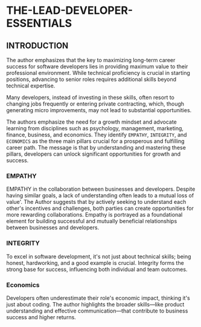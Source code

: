 # THE-LEAD-DEVELOPER-ESSENTIALS

## INTRODUCTION
The author emphasizes  that the key to maximizing long-term career success for software developers lies in providing maximum value to their professional environment. While technical proficiency is crucial in starting positions, advancing to senior roles requires additional skills beyond technical expertise.

 Many developers, instead of investing in these skills, often resort to changing jobs frequently or entering private contracting, which, though generating micro improvements, may not lead to substantial opportunities.
 
 The authors emphasize the need for a growth mindset and advocate learning from disciplines such as psychology, management, marketing, finance, business, and economics. They identify `EMPATHY`, `INTEGRITY`, and `ECONOMICS` as the three main pillars crucial for a prosperous and fulfilling career path. The  message is that by understanding and mastering these pillars, developers can unlock significant opportunities for growth and success.

### EMPATHY 
 EMPATHY in the collaboration between businesses and developers. Despite having similar goals, a lack of understanding often leads to a mutual loss of value'. The Author suggests that by actively seeking to understand each other's incentives and challenges, both parties can create opportunities for more rewarding collaborations. Empathy is portrayed as a foundational element for building successful and mutually beneficial relationships between businesses and developers.

### INTEGRITY 
To excel in software development, it's not just about technical skills; being honest, hardworking, and a good example is crucial. Integrity forms the strong base for success, influencing both individual and team outcomes.

### Economics

Developers often underestimate their role's economic impact, thinking it's just about coding. The author highlights the broader skills—like product understanding and effective communication—that contribute to business success and higher returns.
